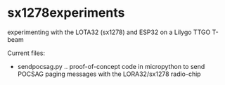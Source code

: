 # sx1278experiments
experimenting with the LOTA32 (sx1278) and ESP32 on a Lilygo TTGO T-beam


Current files:
- sendpocsag.py .. proof-of-concept code in micropython to send POCSAG paging messages with the LORA32/sx1278 radio-chip
